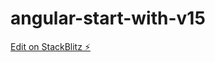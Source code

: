 # angular-start-with-v15

[Edit on StackBlitz ⚡️](https://stackblitz.com/edit/angular-start-with-v15)